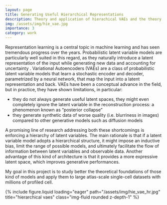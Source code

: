 ```yaml
---
layout: page
title: Generating Useful Hierarchical Representations 
description: Theory and application of hierachical VAEs and the theory of hierarchy in complex systems
img: /assets/img/hie_vae.jpg
importance: 3
category: work
---
```


Representation learning is a central topic in machine learning and has seen tremendous progress over the years. Probabilistic latent variable models are particularly well suited in this regard, as they naturally introduce a latent representation of the input while generating new data and accounting for uncertainty . Variational Autoencoders (VAEs) are a class of probabilistic latent variable models that learn a stochastic encoder and decoder, parametrized by a neural network, that map the input into a latent representation and back. VAEs have been a conceptual advance in the field, but in practice, they have shown limitations, in particular:
* they do not always generate useful latent spaces, they might even completely ignore the latent variable in the reconstruction process: a phenomenon known as “posterior collapse”
* they generate synthetic data of worse quality (i.e. blurriness in images) compared to other generative models such as diffusion models 

A promising line of research addressing both these shortcomings is enforcing a hierarchy of latent variables. The main rationale is that if a latent variable model adopts a hierarchical structure, it might impose an inductive bias, limit the range of possible models, and ultimately facilitate the flow of information between latent variables and observable data. Another advantage of this kind of architecture is that it provides a more expressive latent space, which improves generative performances.

My goal in this project is to study better the theoretical foundations of those kind of models and apply them to large atlas-scale single-cell datasets with millions of profiled cell. 

<div class="row">
    <div class="col-sm mt-3 mt-md-0">
        {% include figure.liquid loading="eager" path="/assets/img/hie_vae_hr.jpg" title="hierarchical vaes" class="img-fluid rounded z-depth-1" %}
    </div>
</div>

